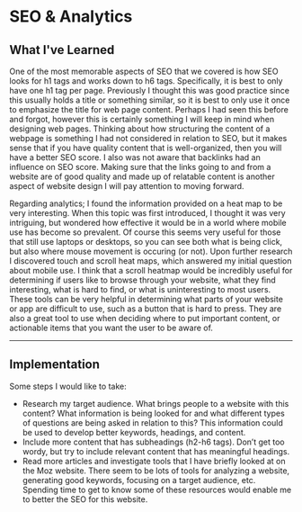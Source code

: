 # SEO & Analytics


## What I've Learned
One of the most memorable aspects of SEO that we covered is how SEO looks for h1 tags and works down to h6 tags.  Specifically, it is best to only have one h1 tag per page.  Previously I thought this was good practice since this usually holds a title or something similar, so it is best to only use it once to emphasize the title for web page content.  Perhaps I had seen this before and forgot, however this is certainly something I will keep in mind when designing web pages.  Thinking about how structuring the content of a webpage is something I had not considered in relation to SEO, but it makes sense that if you have quality content that is well-organized, then you will have a better SEO score.  I also was not aware that backlinks had an influence on SEO score.  Making sure that the links going to and from a website are of good quality and made up of relatable content is another aspect of website design I will pay attention to moving forward.  

Regarding analytics; I found the information provided on a heat map to be very interesting.  When this topic was first introduced, I thought it was very intriguing, but wondered how effective it would be in a world where mobile use has become so prevalent.  Of course this seems very useful for those that still use laptops or desktops, so you can see both what is being click, but also where mouse movement is occuring (or not).  Upon further research I discovered touch and scroll heat maps, which answered my initial question about mobile use.  I think that a scroll heatmap would be incredibly useful for determining if users like to browse through your website, what they find interesting, what is hard to find, or what is uninteresting to most users.  These tools can be very helpful in determining what parts of your website or app are difficult to use, such as a button that is hard to press.  They are also a great tool to use when deciding where to put important content, or actionable items that you want the user to be aware of.

___

## Implementation
Some steps I would like to take:
* Research my target audience.  What brings people to a website with this content?  What information is being looked for and what different types of questions are being asked in relation to this?  This information could be used to develop better keywords, headings, and content.
* Include more content that has subheadings (h2-h6 tags).  Don’t get too wordy, but try to include relevant content that has meaningful headings.
* Read more articles and investigate tools that I have briefly looked at on the Moz website.  There seem to be lots of tools for analyzing a website, generating good keywords, focusing on a target audience, etc.  Spending time to get to know some of these resources would enable me to better the SEO for this website.
